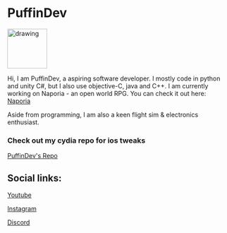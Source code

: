 # PuffinDev

<img src="https://avatars0.githubusercontent.com/u/62402318?s=460&u=1a203631ca3c77510ba2d45d0876ccf4b51c3f25&v=4" alt="drawing" width="90"/>

Hi, I am PuffinDev, a aspiring software developer. I mostly code in python and unity C#, but I also use objective-C, java and C++.
I am currently working on Naporia - an open world RPG. You can check it out here: [Naporia](https://www.youtube.com/watch?v=ybm0cRtNtak&t=48s)

Aside from programming, I am also a keen flight sim & electronics enthusiast.




### Check out my cydia repo for ios tweaks

[PuffinDev's Repo](https://www.puffindev.github.io/repo/index.html)





## Social links:

[Youtube](https://www.youtube.com/channel/UCZXpvhJqJjFLrQztQnn5nlQ/)

[Instagram](https://www.instagram.com/puffin.dev/)

[Discord](https://discord.gg/ePBJezt/)
